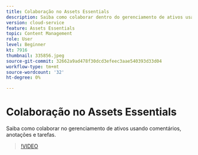 ```yaml
---
title: Colaboração no Assets Essentials
description: Saiba como colaborar dentro do gerenciamento de ativos usando comentários, anotações e tarefas.
version: cloud-service
feature: Assets Essentials
topic: Content Management
role: User
level: Beginner
kt: 7916
thumbnail: 335856.jpeg
source-git-commit: 32662a9ad478f30dcd3efeec3aae540393d33d04
workflow-type: tm+mt
source-wordcount: '32'
ht-degree: 0%

---
```



# Colaboração no Assets Essentials

Saiba como colaborar no gerenciamento de ativos usando comentários, anotações e tarefas.

>[!VIDEO](https://video.tv.adobe.com/v/335856/?quality=12&learn=on)
